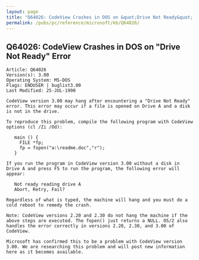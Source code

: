 ```yaml
---
layout: page
title: "Q64026: CodeView Crashes in DOS on &quot;Drive Not Ready&quot; Error"
permalink: /pubs/pc/reference/microsoft/kb/Q64026/
---
```


## Q64026: CodeView Crashes in DOS on &quot;Drive Not Ready&quot; Error

	Article: Q64026
	Version(s): 3.00
	Operating System: MS-DOS
	Flags: ENDUSER | buglist3.00
	Last Modified: 25-JUL-1990
	
	CodeView version 3.00 may hang after encountering a "Drive Not Ready"
	error. This error may occur if a file is opened on Drive A and a disk
	is not in the drive.
	
	To reproduce this problem, compile the following program with CodeView
	options (cl /Zi /Od):
	
	   main () {
	     FILE *fp;
	     fp = fopen("a:\readme.doc","r");
	   }
	
	If you run the program in CodeView version 3.00 without a disk in
	Drive A and press F5 to run the program, the following error will
	appear:
	
	   Not ready reading drive A
	   Abort, Retry, Fail?
	
	Regardless of what is typed, the machine will hang and you must do a
	cold reboot to remedy the crash.
	
	Note: CodeView versions 2.20 and 2.30 do not hang the machine if the
	above steps are executed. The fopen() just returns a NULL. OS/2 also
	handles the error correctly in versions 2.20, 2.30, and 3.00 of
	CodeView.
	
	Microsoft has confirmed this to be a problem with CodeView version
	3.00. We are researching this problem and will post new information
	here as it becomes available.
